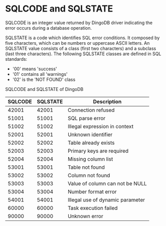 # SQLCODE and SQLSTATE

SQLCODE is an integer value returned by DingoDB driver indicating the error occurs during a database operation.

SQLSTATE is a code which identifies SQL error conditions. It composed by five characters, which can be numbers or
uppercase ASCII letters. An SQLSTATE value consists of a class (first two characters) and a subclass (last three
characters). The following SQLSTATE classes are defined in SQL standards:

* '00' means 'success'
* '01' contains all 'warnings'
* '02' is the 'NOT FOUND' class

SQLCODE and SQLSTATE of DingoDB

| SQLCODE | SQLSTATE | Description                      |
|---------|----------|----------------------------------|
| 42001   | 42001    | Connection refused               |
| 51001   | 51001    | SQL parse error                  |
| 51002   | 51002    | Illegal expression in context    |
| 52001   | 52001    | Unknown identifier               |
| 52002   | 52002    | Table already exists             |
| 52003   | 52003    | Primary keys are required        |
| 52004   | 52004    | Missing column list              |
| 53001   | 53001    | Table not found                  |
| 53002   | 53002    | Column not found                 |
| 53003   | 53003    | Value of column can not be NULL  |
| 53004   | 53004    | Number format error              |
| 54001   | 54001    | Illegal use of dynamic parameter |
| 60000   | 60000    | Task execution failed            |
| 90000   | 90000    | Unknown error                    |
